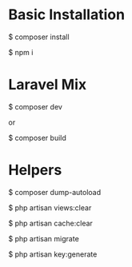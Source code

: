 # Basic Installation

$ composer install

$ npm i

# Laravel Mix

$ composer dev

or

$ composer build

# Helpers

$ composer dump-autoload

$ php artisan views:clear

$ php artisan cache:clear

$ php artisan migrate

$ php artisan key:generate
